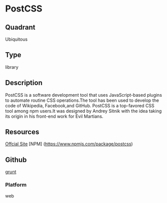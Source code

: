 # PostCSS

## Quadrant
Ubiquitous

## Type
library

## Description
PostCSS is a software development tool that uses JavaScript-based plugins to automate routine CSS operations.The tool has been used to develop the code of Wikipedia, Facebook,and GitHub. PostCSS is a top-favored CSS tool among npm users.It was designed by Andrey Sitnik with the idea taking its origin in his front-end work for Evil Martians.

## Resources
[Offcial Site](http://postcss.org/)
[NPM] (https://www.npmjs.com/package/postcss)

## Github
[grunt](https://github.com/postcss)

### Platform
web